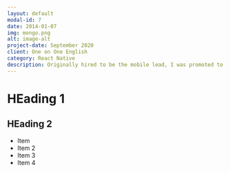 ```yaml
---
layout: default
modal-id: 7
date: 2014-01-07
img: mongo.png
alt: image-alt
project-date: September 2020
client: One on One English
category: React Native
description: Originally hired to be the mobile lead, I was promoted to solutions architect within 6 months.
---
```


# HEading 1
## HEading 2

- Item
- Item 2
- Item 3 
- Item 4
